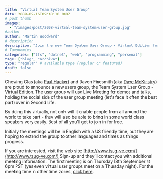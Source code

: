 ```yaml
---
title: "Virtual Team System User Group"
date: 2008-09-16T09:40:10.000Z
# post thumb
images:
  - "/images/post/2008-virtual-team-system-user-group.jpg"
#author
author: "Martin Woodward"
# description
description: "Join the new Team System User Group - Virtual Edition for global discussions, demos, and socialising, starting 18th September, free of charge."
# Taxonomies
categories: ["tfs", "dotnet", "web", "programming", "personal"]
tags: ["blog", "archive"]
type: "regular" # available type (regular or featured)
draft: false
---
```

[](http://www.tsug-ve.com/)  

Chewing Glas (aka [Paul Hacker](http://phacker.wordpress.com/)) and Daven Finesmith (aka [Dave McKinstry](http://weblogs.asp.net/dmckinstry)) are proud to announce a new users group, the Team System User Group - Virtual Edition.  The user group will use Live Meeting for demos and talks, holding the social side of the user group meeting (let's face it often the best part) over in Second Life.  

By doing this virtually, not only will it enable people from all around the world to take part - they will also be able to bring in some world class speakers very easily.  Best of all you'll get to join in for free.  

Initially the meetings will be in English with a US friendly time, but they are hoping to extend the group to other languages and times as things progress.  

If you are interested, visit the web site:  [http://www.tsug-ve.com/](http://www.tsug-ve.com/)  Sign-up and they’ll contact you with additional meeting information.  The first meeting is on Thursday 18th September at 6pm PST (yes even virtual user groups meet on a Thursday night).  For the meeting time in other time zones, [click here](http://www.timeanddate.com/worldclock/fixedtime.html?day=18&month=9&year=2008&hour=18&min=0&sec=0&p1=234).